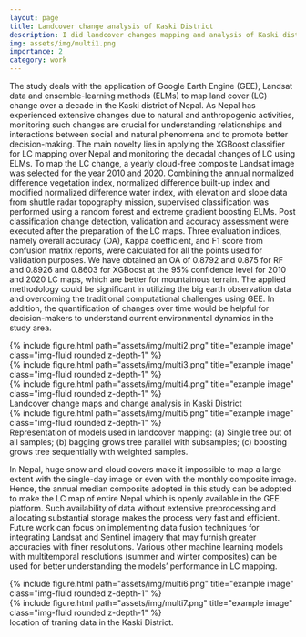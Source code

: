 ```yaml
---
layout: page
title: Landcover change analysis of Kaski District
description: I did landcover changes mapping and analysis of Kaski district using Landsat Imagery and GEE.
img: assets/img/multi1.png
importance: 2
category: work
---
```


The study deals with the application of Google Earth Engine (GEE), Landsat data and ensemble-learning methods (ELMs) to map land cover (LC) change over a decade in the Kaski district of Nepal. As Nepal has experienced extensive changes due to natural and anthropogenic activities, monitoring such changes are crucial for understanding relationships and interactions between social and natural phenomena and to promote better decision-making. The main novelty lies in applying the XGBoost classifier for LC mapping over Nepal and monitoring the decadal changes of LC using ELMs. To map the LC change, a yearly cloud-free composite Landsat image was selected for the year 2010 and 2020. Combining the annual normalized difference vegetation index, normalized difference built-up index and modified normalized difference water index, with elevation and slope data from shuttle radar topography mission, supervised classification was performed using a random forest and extreme gradient boosting ELMs. Post classification change detection, validation and accuracy assessment were executed after the preparation of the LC maps. Three evaluation indices, namely overall accuracy (OA), Kappa coefficient, and F1 score from confusion matrix reports, were calculated for all the points used for validation purposes. We have obtained an OA of 0.8792 and 0.875 for RF and 0.8926 and 0.8603 for XGBoost at the 95% confidence level for 2010 and 2020 LC maps, which are better for mountainous terrain. The applied methodology could be significant in utilizing the big earth observation data and overcoming the traditional computational challenges using GEE. In addition, the quantification of changes over time would be helpful for decision-makers to understand current environmental dynamics in the study area.
<div class="row">
    <div class="col-sm mt-3 mt-md-0">
        {% include figure.html path="assets/img/multi2.png" title="example image" class="img-fluid rounded z-depth-1" %}
    </div>
    <div class="col-sm mt-3 mt-md-0">
        {% include figure.html path="assets/img/multi3.png" title="example image" class="img-fluid rounded z-depth-1" %}
    </div>
    <div class="col-sm mt-3 mt-md-0">
        {% include figure.html path="assets/img/multi4.png" title="example image" class="img-fluid rounded z-depth-1" %}
    </div>
</div>
<div class="caption">
    Landcover change maps and change analysis in Kaski District
</div>
<div class="row">
    <div class="col-sm mt-3 mt-md-0">
        {% include figure.html path="assets/img/multi5.png" title="example image" class="img-fluid rounded z-depth-1" %}
    </div>
</div>
<div class="caption">
    Representation of models used in landcover mapping: (a) Single tree out of all samples; (b) bagging grows tree parallel with subsamples; (c) boosting grows tree sequentially with weighted samples.
</div>

In Nepal, huge snow and cloud covers make it impossible to map a large extent with the single-day image or even with the monthly composite image. Hence, the annual median composite adopted in this study can be adopted to make the LC map of entire Nepal which is openly available in the GEE platform. Such availability of data without extensive preprocessing and allocating substantial storage makes the process very fast and efficient. Future work can focus on implementing data fusion techniques for integrating Landsat and Sentinel imagery that may furnish greater accuracies with finer resolutions. Various other machine learning models with multitemporal resolutions (summer and winter composites) can be used for better understanding the models’ performance in LC mapping.


<div class="row justify-content-sm-center">
    <div class="col-sm-8 mt-3 mt-md-0">
        {% include figure.html path="assets/img/multi6.png" title="example image" class="img-fluid rounded z-depth-1" %}
    </div>
    <div class="col-sm-4 mt-3 mt-md-0">
        {% include figure.html path="assets/img/multi7.png" title="example image" class="img-fluid rounded z-depth-1" %}
    </div>
</div>
<div class="caption">
    location of traning data in the Kaski District.
</div>




